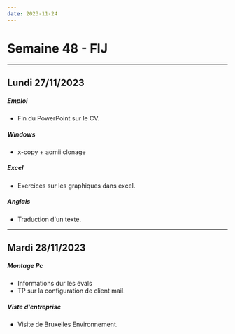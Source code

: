 ```yaml
---
date: 2023-11-24
---
```


# Semaine 48 - FIJ

---

## Lundi 27/11/2023
##### Emploi
- Fin du PowerPoint sur le CV.
##### Windows
- x-copy + aomii clonage
##### Excel
- Exercices sur les graphiques dans excel.
##### Anglais
- Traduction d'un texte.

---
## Mardi 28/11/2023
##### Montage Pc
- Informations dur les évals
- TP sur la configuration de client mail.
##### Viste d'entreprise
- Visite de Bruxelles Environnement.